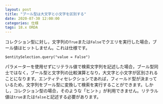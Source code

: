 ```yaml
---
layout: post
title: "ブール型は大文字と小文字を区別する"
date: 2020-07-30 12:00:00
categories: 仕様
tags: 18.x ORDA
---
```


コレクション型に対し，文字列の``True``または``False``でクエリを実行した場合，ブール値はヒットしません。これは仕様です。

```
$entitySelection.query("value = False")
```

パラメーターを使用せずにリテラル値で検索文字列を記述した場合，ブール型同士ではなく，ブール型と文字列の比較演算となり，大文字と小文字が区別されることになります。エンティティセレクションであれば，フィールド型が決まっているため，文字列をブール型に変換して検索を実行することができます。しかし，コレクション型の場合，そのような「ヒント」が利用できません。リテラル値は``true``または``false``と記述する必要があります。
